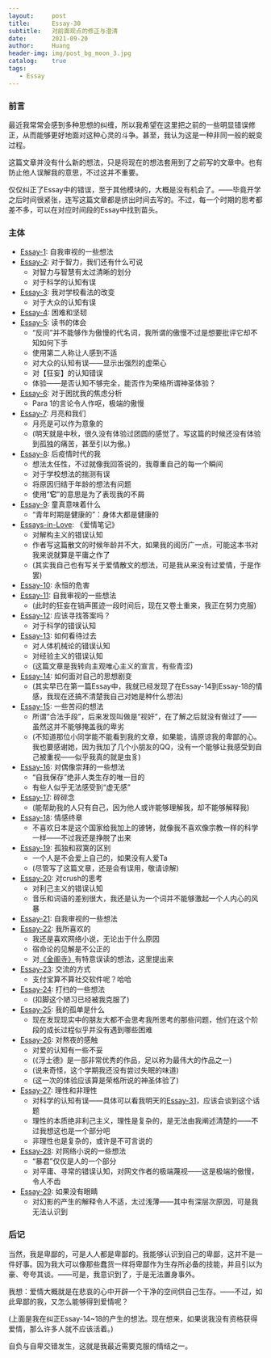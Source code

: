 ```yaml
---
layout:     post
title:      Essay-30
subtitle:   对前面观点的修正与澄清
date:       2021-09-20
author:     Huang
header-img: img/post_bg_moon_3.jpg
catalog:    true
tags:
   - Essay
---
```


### 前言
最近我常常会感到多种思想的纠缠，所以我希望在这里把之前的一些明显错误修正，从而能够更好地面对这种心灵的斗争。甚至，我认为这是一种非同一般的蜕变过程。

这篇文章并没有什么新的想法，只是将现在的想法套用到了之前写的文章中。也有防止他人误解我的意思，不过这并不重要。

仅仅纠正了Essay中的错误，至于其他模块的，大概是没有机会了。——毕竟开学之后时间很紧张，连写这篇文章都是挤出时间去写的。不过，每一个时期的思考都差不多，可以在对应时间段的Essay中找到苗头。

### 主体
* [Essay-1](https://xn--29s704loyd.com/2021/05/10/Essay-1/): 自我审视的一些想法
* [Essay-2](https://xn--29s704loyd.com/2021/05/12/Essay-2/): 对于智力，我们还有什么可说
    * 对智力与智慧有太过清晰的划分
    * 对于科学的认知有误
* [Essay-3](https://xn--29s704loyd.com/2021/05/14/Essay-3/): 我对学校看法的改变
    * 对于大众的认知有误
* [Essay-4](https://xn--29s704loyd.com/2021/05/17/Essay-4/): 困难和坚韧
* [Essay-5](https://xn--29s704loyd.com/2021/05/20/Essay-5/): 读书的体会
    * “反问”并不能够作为傲慢的代名词，我所谓的傲慢不过是想要批评它却不知如何下手
    * 使用第二人称让人感到不适
    * 对大众的认知有误——显示出强烈的虚荣心
    * 对【狂妄】的认知错误
    * 体验——是否认知不够完全，能否作为荣格所谓神圣体验？
* [Essay-6](https://xn--29s704loyd.com/2021/05/21/Essay-6/): 对于困扰我的焦虑分析
    * Para 1的言论令人作呕，极端的傲慢
* [Essay-7](https://xn--29s704loyd.com/2021/05/24/Essay-7/): 月亮和我们
    * 月亮是可以作为意象的
    * (明天就是中秋，很久没有体验过团圆的感觉了。写这篇的时候还没有体验到孤独的痛苦，甚至引以为傲。)
* [Essay-8](https://xn--29s704loyd.com/2021/05/27/Essay-8/): 后疫情时代的我
    * 想法太任性，不过就像我回答说的，我尊重自己的每一个瞬间
    * 对于学校想法的揣测有误
    * 将原因归结于年龄的想法有问题
    * 使用“**它**”的意思是为了表现我的不屑
* [Essay-9](https://xn--29s704loyd.com/2021/06/01/Essay-9/): 童真意味着什么
    * “青年时期是健康的”：身体大都是健康的
* [Essays-in-Love](https://xn--29s704loyd.com/2021/06/04/Essays-in-Love/): 《爱情笔记》
    * 对解构主义的错误认知
    * 作者写这篇散文的时候年龄并不大，如果我的阅历广一点，可能这本书对我来说就算是平庸之作了
    * (其实我自己也有写关于爱情散文的想法，可是我从来没有过爱情，于是作罢)
* [Essay-10](https://xn--29s704loyd.com/2021/06/07/Essay-10/): 永恒的危害
* [Essay-11](https://xn--29s704loyd.com/2021/06/10/Essay-11/): 自我审视的一些想法
    * (此时的狂妄在销声匿迹一段时间后，现在又卷土重来，我正在努力克服)
* [Essay-12](https://xn--29s704loyd.com/2021/06/17/Essay-12/): 应该寻找答案吗？
    * 对于科学的错误认知
* [Essay-13](https://xn--29s704loyd.com/2021/06/22/Essay-13/): 如何看待过去
    * 对人体机械论的错误认知
    * 对经验主义的错误认知
    * (这篇文章是我转向主观唯心主义的宣言，有些青涩)
* [Essay-14](https://xn--29s704loyd.com/2021/06/27/Essay-14/): 如何面对自己的思想剧变
    * (其实早已在第一篇Essay中，我就已经发现了在Essay-14到Essay-18的情感，我现在还搞不清楚我自己对她是种什么想法)
* [Essay-15](https://xn--29s704loyd.com/2021/06/30/Essay-15/): 一些苦闷的想法
    * 所谓“合法手段”，后来发现叫做是“视奸”，在了解之后就没有做过了——虽然这并不能够掩盖我的卑劣
    * (不知道那位小同学能不能看到我的文章，如果能，请原谅我的卑鄙的心。我也要感谢她，因为我加了几个小朋友的QQ，没有一个能够让我感受到自己被重视——似乎我真的就是虫豸)
* [Essay-16](https://xn--29s704loyd.com/2021/07/01/Essay-16/): 对偶像崇拜的一些想法
    * “自我保存”绝非人类生存的唯一目的
    * 有些人似乎无法感受到“虚无感”
* [Essay-17](https://xn--29s704loyd.com/2021/07/03/Essay-17/): 碎碎念
    * (能帮助我的人只有自己，因为他人或许能够理解我，却不能够解释我)
* [Essay-18](https://xn--29s704loyd.com/2021/07/04/Essay-18/): 情感终章
    * 不喜欢日本是这个国家给我加上的镣铐，就像我不喜欢像宗教一样的科学一样——不过我还是挣脱了出来
* [Essay-19](https://xn--29s704loyd.com/2021/07/06/Essay-19/): 孤独和寂寞的区别
    * 一个人是不会爱上自己的，如果没有人爱Ta
    * (尽管写了这篇文章，还是会有误用，敬请谅解)
* [Essay-20](https://xn--29s704loyd.com/2021/07/10/Essay-20/): 对crush的思考
    * 对利己主义的错误认知
    * 音乐和词语的差别很大，我还是认为一个词并不能够激起一个人内心的风暴
* [Essay-21](https://xn--29s704loyd.com/2021/07/16/Essay-21/): 自我审视的一些想法
* [Essay-22](https://xn--29s704loyd.com/2021/07/21/Essay-22/): 我所喜欢的
    * 我还是喜欢网络小说，无论出于什么原因
    * 宿命论的见解是不公正的
    * 对[《金阁寺》](https://xn--29s704loyd.com/2021/07/19/The-temple-of-the-Golden-Pavilion/)有特意误读的想法，这里提出来
* [Essay-23](https://xn--29s704loyd.com/2021/07/24/Essay-23/): 交流的方式
    * 支付宝算不算社交软件呢？哈哈
* [Essay-24](https://xn--29s704loyd.com/2021/07/27/Essay-24/): 打扫的一些想法 
    * (扣脚这个陋习已经被我克服了)
* [Essay-25](https://xn--29s704loyd.com/2021/08/04/Essay-25/): 我的孤单是什么
    * 现在发现现实中的朋友大都不会思考我所思考的那些问题，他们在这个阶段的成长过程似乎并没有遇到哪些困难
* [Essay-26](https://xn--29s704loyd.com/2021/08/21/Essay-26/): 对熬夜的感触
    * 对爱的认知有一些不妥
    * (《浮士德》是一部非常优秀的作品，足以称为最伟大的作品之一)
    * (说来奇怪，这个学期我还没有尝过失眠的味道)
    * (这一次的体验应该算是荣格所说的神圣体验了)
* [Essay-27](https://xn--29s704loyd.com/2021/08/26/Essay-27/): 理性和非理性
    * 对科学的认知有误——具体可以看我明天的[Essay-31](https://xn--29s704loyd.com/2021/09/21/Essay-31/)，应该会谈到这个话题
    * 理性的本质绝非利己主义，理性是复杂的，是无法由我阐述清楚的——不过我想这也是一个部分吧
    * 非理性也是复杂的，或许是不可言说的
* [Essay-28](https://xn--29s704loyd.com/2021/08/30/Essay-28/): 对网络小说的一些想法
    * “暴君”仅仅是人的一个部分
    * 对平庸、寻常的错误认知，对网文作者的极端蔑视——这是极端的傲慢，令人不齿
* [Essay-29](https://xn--29s704loyd.com/2021/09/10/Essay-29/): 如果没有眼睛
    * 对幻影的产生的解释令人不适，太过浅薄——其中有深层次原因，可是我无法认识到 

### 后记
当然，我是卑鄙的，可是人人都是卑鄙的。我能够认识到自己的卑鄙，这并不是一件好事。因为我大可以像那些蠢货一样将卑鄙作为生存所必备的技能，并且引以为豪、夸夸其谈。——可是，我意识到了，于是无法置身事外。

我想：爱情大概就是在悲哀的心中开辟一个干净的空间供自己生存。——不过，如此卑鄙的我，又怎么能够得到爱情呢？

(上面是我在纠正Essay-14~18的产生的想法。现在想来，如果说我没有资格获得爱情，那么许多人就不应该活着。)

自负与自卑交错发生，这就是我最近需要克服的情结之一。
